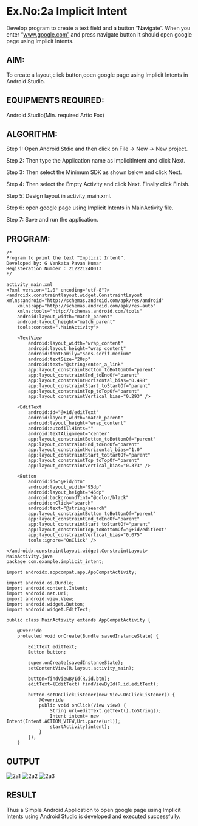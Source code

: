 
# Ex.No:2a Implicit Intent

Develop program to create a text field and a button “Navigate”. When you enter “www.google.com” and press navigate button it should open google page using Implicit Intents.


## AIM:

To create a layout,click button,open google page using Implicit Intents in Android Studio.

## EQUIPMENTS REQUIRED:

Android Studio(Min. required Artic Fox)

## ALGORITHM:

Step 1: Open Android Stdio and then click on File -> New -> New project.

Step 2: Then type the Application name as ImplicitIntent and click Next. 

Step 3: Then select the Minimum SDK as shown below and click Next.

Step 4: Then select the Empty Activity and click Next. Finally click Finish.

Step 5: Design layout in activity_main.xml.

Step 6: open google page using Implicit Intents in MainActivity file.

Step 7: Save and run the application.

## PROGRAM:
```
/*
Program to print the text “Implicit Intent”.
Developed by: G Venkata Pavan Kumar
Registeration Number : 212221240013
*/
```
~~~
activity_main.xml
<?xml version="1.0" encoding="utf-8"?>
<androidx.constraintlayout.widget.ConstraintLayout xmlns:android="http://schemas.android.com/apk/res/android"
    xmlns:app="http://schemas.android.com/apk/res-auto"
    xmlns:tools="http://schemas.android.com/tools"
    android:layout_width="match_parent"
    android:layout_height="match_parent"
    tools:context=".MainActivity">

    <TextView
        android:layout_width="wrap_content"
        android:layout_height="wrap_content"
        android:fontFamily="sans-serif-medium"
        android:textSize="20sp"
        android:text="@string/enter_a_link"
        app:layout_constraintBottom_toBottomOf="parent"
        app:layout_constraintEnd_toEndOf="parent"
        app:layout_constraintHorizontal_bias="0.498"
        app:layout_constraintStart_toStartOf="parent"
        app:layout_constraintTop_toTopOf="parent"
        app:layout_constraintVertical_bias="0.293" />

    <EditText
        android:id="@+id/editText"
        android:layout_width="match_parent"
        android:layout_height="wrap_content"
        android:autofillHints=""
        android:textAlignment="center"
        app:layout_constraintBottom_toBottomOf="parent"
        app:layout_constraintEnd_toEndOf="parent"
        app:layout_constraintHorizontal_bias="1.0"
        app:layout_constraintStart_toStartOf="parent"
        app:layout_constraintTop_toTopOf="parent"
        app:layout_constraintVertical_bias="0.373" />

    <Button
        android:id="@+id/btn"
        android:layout_width="95dp"
        android:layout_height="45dp"
        android:backgroundTint="@color/black"
        android:onClick="search"
        android:text="@string/search"
        app:layout_constraintBottom_toBottomOf="parent"
        app:layout_constraintEnd_toEndOf="parent"
        app:layout_constraintStart_toStartOf="parent"
        app:layout_constraintTop_toBottomOf="@+id/editText"
        app:layout_constraintVertical_bias="0.075"
        tools:ignore="OnClick" />

</androidx.constraintlayout.widget.ConstraintLayout>
MainActivity.java
package com.example.implicit_intent;

import androidx.appcompat.app.AppCompatActivity;

import android.os.Bundle;
import android.content.Intent;
import android.net.Uri;
import android.view.View;
import android.widget.Button;
import android.widget.EditText;

public class MainActivity extends AppCompatActivity {

    @Override
    protected void onCreate(Bundle savedInstanceState) {

        EditText editText;
        Button button;

        super.onCreate(savedInstanceState);
        setContentView(R.layout.activity_main);

        button=findViewById(R.id.btn);
        editText=(EditText) findViewById(R.id.editText);

        button.setOnClickListener(new View.OnClickListener() {
            @Override
            public void onClick(View view) {
                String url=editText.getText().toString();
                Intent intent= new Intent(Intent.ACTION_VIEW,Uri.parse(url));
                startActivity(intent);
            }
        });
    }
~~~
## OUTPUT
![2a1](https://user-images.githubusercontent.com/94827772/192429849-fcaed2e7-0b21-4ac4-9f13-1d9988273628.png)
![2a2](https://user-images.githubusercontent.com/94827772/192429846-c18e69ff-2ac2-4b8c-bf5c-ca0fd14703fb.png)
![2a3](https://user-images.githubusercontent.com/94827772/192429840-e9ca472a-c5f0-440d-babd-7b525bac36c5.png)


## RESULT
Thus a Simple Android Application to open google page using Implicit Intents using Android Studio is developed and executed successfully.
